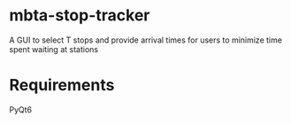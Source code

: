 # mbta-stop-tracker
A GUI to select T stops and provide arrival times for users to minimize time spent waiting at stations

# Requirements
PyQt6
